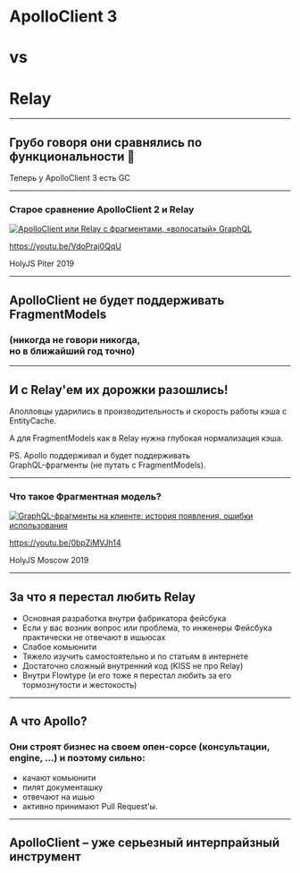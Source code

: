 # ApolloClient 3

# vs <!-- .element: class="grey" -->

# Relay

-----

## Грубо говоря они сравнялись по функциональности 🎉

Теперь у ApolloClient 3 есть GC <!-- .element: class="green" -->

-----

### Старое сравнение ApolloClient 2 и Relay

<a href="https://youtu.be/VdoPraj0QqU" target="_blank"><img src="https://img.youtube.com/vi/VdoPraj0QqU/0.jpg" alt="ApolloClient или Relay с фрагментами, «волосатый» GraphQL" style="max-width: 580px" class="plain" /></a>

<https://youtu.be/VdoPraj0QqU>

HolyJS Piter 2019

-----

## ApolloClient не будет поддерживать FragmentModels

### (никогда не говори никогда, <br/>но в ближайший год точно) <!-- .element: class="fragment gray" -->

-----

## И с Relay'ем их дорожки разошлись!

Аполловцы ударились в производительность и скорость работы кэша c EntityCache. <!-- .element: class="fragment green" -->

А для FragmentModels как в Relay нужна глубокая нормализация кэша. <!-- .element: class="fragment orange" -->

PS. Apollo поддерживал и будет поддерживать <br/>GraphQL-фрагменты (не путать с FragmentModels). <!-- .element: class="fragment red" -->

-----

### Что такое Фрагментная модель?

<a href="https://www.youtube.com/watch?v=0bpZiMVJh14" target="_blank"><img src="https://img.youtube.com/vi/0bpZiMVJh14/0.jpg" alt="GraphQL-фрагменты на клиенте: история появления, ошибки использования" style="max-width: 580px" class="plain" /></a>

<https://youtu.be/0bpZiMVJh14>

HolyJS Moscow 2019

-----

## За что я перестал любить Relay  <!-- .element: class="red" -->

- Основная разработка внутри фабрикатора фейсбука <!-- .element: class="fragment" -->
- Если у вас возник вопрос или проблема, то инженеры Фейсбука практически не отвечают в ишьюсах <!-- .element: class="fragment" -->
- Слабое комьюнити <!-- .element: class="fragment" -->
- Тяжело изучить самостоятельно и по статьям в интернете <!-- .element: class="fragment" -->
- Достаточно сложный внутренний код (KISS не про Relay) <!-- .element: class="fragment" -->
- Внутри Flowtype (и его тоже я перестал любить за его тормознутости и жестокость) <!-- .element: class="fragment" -->

-----

## А что Apollo?

### Они строят бизнес на своем опен-сорсе (консультации, engine, ...) и поэтому сильно: <!-- .element: class="fragment green" -->

- качают комьюнити <!-- .element: class="fragment" -->
- пилят документашку <!-- .element: class="fragment" -->
- отвечают на ишью <!-- .element: class="fragment" -->
- активно принимают Pull Request'ы. <!-- .element: class="fragment" -->

-----

## ApolloClient – уже серьезный интерпрайзный инструмент